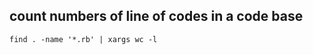 ## count numbers of line of codes in a code base   

```shell 
find . -name '*.rb' | xargs wc -l
```




